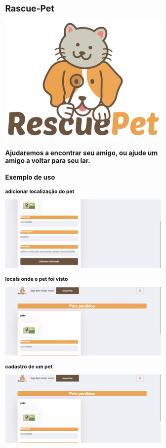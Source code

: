 # Rascue-Pet
![](backend/src/github/rascuepetlogo.png )
## Ajudaremos a encontrar seu amigo, ou ajude um amigo a voltar para seu lar.
## Exemplo de uso 
### adicionar localização do pet
![](https://github.com/victorrti/Rascue-Pet/blob/master/backend/src/github/localizacao.gif )
### locais onde o pet foi visto
![](https://github.com/victorrti/Rascue-Pet/blob/master/backend/src/github/locais.gif )
### cadastro de um pet
![](https://github.com/victorrti/Rascue-Pet/blob/master/backend/src/github/cadastro-pet.gif )


